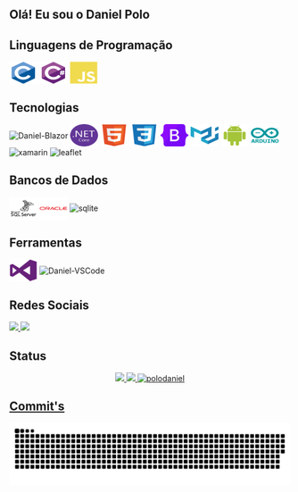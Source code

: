 ## Olá! Eu sou o Daniel Polo 

## Linguagens de Programação
<div style="display: inline_block">
  <img align="center" alt="Daniel-Csharp" height="40" width="50" src="https://raw.githubusercontent.com/devicons/devicon/master/icons/c/c-original.svg">
  <img align="center" alt="Daniel-Csharp" height="40" width="50" src="https://raw.githubusercontent.com/devicons/devicon/master/icons/csharp/csharp-original.svg">
  <img align="center" alt="Daniel-Js" height="40" width="50" src="https://raw.githubusercontent.com/devicons/devicon/master/icons/javascript/javascript-plain.svg">
</div>

## Tecnologias
<div style="display: inline_block">
    <img align="center" alt="Daniel-Blazor" height="40" width="50" src="https://raw.githubusercontent.com/simple-icons/simple-icons/43f7f59b38a37cd3a928d33f232e4b6f59f77f8c/icons/blazor.svg">
  <img align="center" alt="Daniel-DotNet" height="40" width="50" src="https://raw.githubusercontent.com/devicons/devicon/master/icons/dotnetcore/dotnetcore-original.svg">
  <img align="center" alt="Daniel-HTML" height="40" width="50" src="https://raw.githubusercontent.com/devicons/devicon/master/icons/html5/html5-original.svg">
  <img align="center" alt="Daniel-CSS" height="40" width="50" src="https://raw.githubusercontent.com/devicons/devicon/master/icons/css3/css3-original.svg">
  <img align="center" alt="Daniel-Bostrap" height="40" width="50" src="https://raw.githubusercontent.com/devicons/devicon/master/icons/bootstrap/bootstrap-original.svg">
    <img align="center" alt="Daniel-MaterialUI" height="40" width="50" src="https://raw.githubusercontent.com/devicons/devicon/master/icons/materialui/materialui-original.svg">
  <img align="center" alt="Daniel-Android" height="40" width="50" src="https://raw.githubusercontent.com/devicons/devicon/master/icons/android/android-original.svg">
  <img align="center" alt="Daniel-Arduino" height="40" width="50" src="https://raw.githubusercontent.com/devicons/devicon/master/icons/arduino/arduino-original-wordmark.svg">
<img align="center" src="https://raw.githubusercontent.com/detain/svg-logos/780f25886640cef088af994181646db2f6b1a3f8/svg/xamarin.svg" alt="xamarin" width="50" height="40"/>
  <img align="center" src="https://www.vectorlogo.zone/logos/leafletjs/leafletjs-ar21.svg" alt="leaflet" width="70" height="50"/>
</div>  
  
## Bancos de Dados
 <div style="display: inline_block">      
  <img align="center" alt="Daniel-SQL" height="40" width="50" src="https://raw.githubusercontent.com/devicons/devicon/master/icons/microsoftsqlserver/microsoftsqlserver-plain-wordmark.svg">
     <img align="center" alt="Daniel-SQL" height="40" width="50" src="https://raw.githubusercontent.com/devicons/devicon/master/icons/oracle/oracle-original.svg">
 <img align="center" src="https://www.vectorlogo.zone/logos/sqlite/sqlite-icon.svg" alt="sqlite" width="50" height="40"/>
  </div>
  
  
## Ferramentas 
<div style="display: inline_block">
  <img align="center" alt="Daniel-VS" height="40" width="50" src="https://raw.githubusercontent.com/devicons/devicon/master/icons/visualstudio/visualstudio-plain.svg">
  <img align="center" alt="Daniel-VSCode" height="40" width="50" src="https://upload.vectorlogo.zone/logos/visualstudio_code/images/0aea25bb-27bb-427f-8d65-f999bf0cba67.svg">
 </div> 

## Redes Sociais
<div style="display: inline_block">
  <a href = "mailto:danielpolodev@gmail.com">
    <img src="https://img.shields.io/badge/-Gmail-%23333?style=for-the-badge&logo=gmail&logoColor=white" target="_blank">
  </a>
  <a href="https://www.linkedin.com/in/daniel-polo-5a0335106/" target="_blank">
    <img src="https://img.shields.io/badge/-LinkedIn-%230077B5?style=for-the-badge&logo=linkedin&logoColor=white" target="_blank">
  </a> 
</div>
  
## Status
<div align="center">
  <a href="https://github.com/Polodaniel">
  <img height="180em" src="https://github-readme-stats.vercel.app/api?username=Polodaniel&show_icons=true&theme=nord&include_all_commits=true&count_private=true"/>
  <img height="180em" src="https://github-readme-stats.vercel.app/api/top-langs/?username=Polodaniel&layout=compact&langs_count=10&theme=nord"/>
  <img height="100em" src="https://github-profile-trophy.vercel.app/?username=polodaniel&theme=nord&no-frame=true" alt="polodaniel" />
  <!--<img height="180em" src="https://github-readme-streak-stats.herokuapp.com/?user=polodaniel&theme=gotham" alt="polodaniel" />-->  
</div>
  
## Commit's
![Snake animation](https://github.com/Polodaniel/Polodaniel/blob/output/github-contribution-grid-snake.svg)
